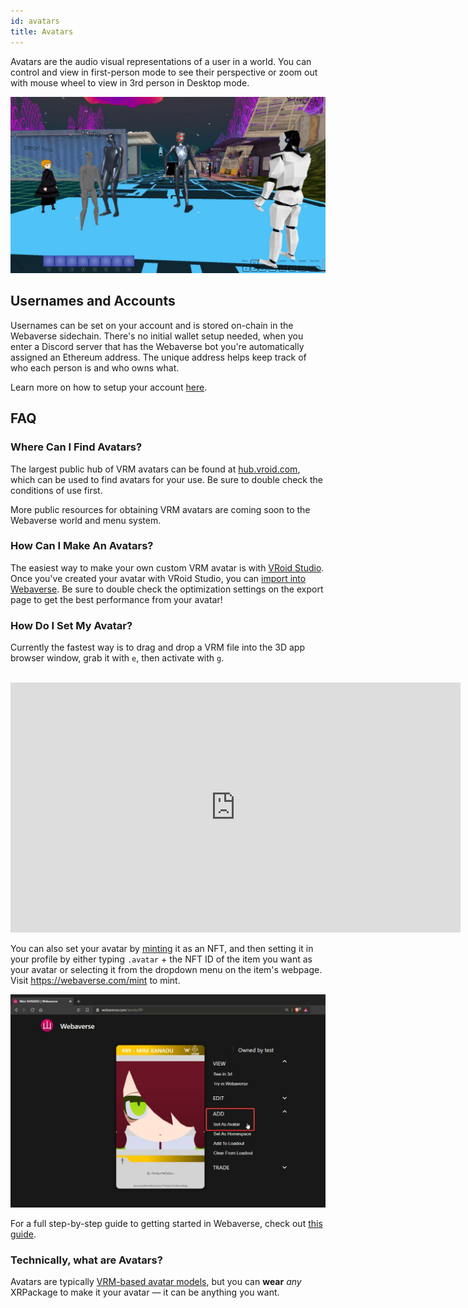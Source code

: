 ```yaml
---
id: avatars
title: Avatars
---
```


Avatars are the audio visual representations of a user in a world. You can control and view in first-person mode to see their perspective or zoom out with mouse wheel to view in 3rd person in Desktop mode.

![Group of avatars](/img/avatars.jpg)


## Usernames and Accounts

Usernames can be set on your account and is stored on-chain in the Webaverse sidechain. There's no initial wallet setup needed, when you enter a Discord server that has the Webaverse bot you're automatically assigned an Ethereum address. The unique address helps keep track of who each person is and who owns what.

Learn more on how to setup your account [here](./start).


## FAQ

### Where Can I Find Avatars?

The largest public hub of VRM avatars can be found at <a href="https://hub.vroid.com/en/models" target="_blank" rel="noopener noreferrer">hub.vroid.com</a>, which can be used to find avatars for your use. Be sure to double check the conditions of use first.

More public resources for obtaining VRM avatars are coming soon to the Webaverse world and menu system.

### How Can I Make An Avatars?

The easiest way to make your own custom VRM avatar is with [VRoid Studio](https://vroid.com/en/studio/). Once you've created your avatar with VRoid Studio, you can [import into Webaverse](../create/import-vroid-studio). Be sure to double check the optimization settings on the export page to get the best performance from your avatar!


### How Do I Set My Avatar?

Currently the fastest way is to drag and drop a VRM file into the 3D app browser window, grab it with `e`, then activate with `g`.

<br>

<iframe width="720" height="400" src="https://www.youtube.com/embed/wEeYmw2YPLw" title="YouTube video player" frameborder="0" allow="accelerometer; autoplay; clipboard-write; encrypted-media; gyroscope; picture-in-picture" allowfullscreen></iframe>

<br>

You can also set your avatar by [minting](../create/mint) it as an NFT, and then setting it in your profile by either typing `.avatar` + the NFT ID of the item you want as your avatar or selecting it from the dropdown menu on the item's webpage. Visit https://webaverse.com/mint to mint.

![Set as avatar](/img/setavatar.jpg)

For a full step-by-step guide to getting started in Webaverse, check out [this guide](./start).

### Technically, what are Avatars?

Avatars are typically <a href="https://vrm.dev/en" target="_blank" rel="noopener noreferrer">VRM-based avatar models</a>, but you can **wear** _any_ XRPackage to make it your avatar &mdash; it can be anything you want.
